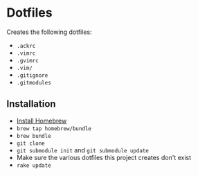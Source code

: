 # Dotfiles

Creates the following dotfiles:

- `.ackrc`
- `.vimrc`
- `.gvimrc`
- `.vim/`
- `.gitignore`
- `.gitmodules`

## Installation

- [Install Homebrew](http://brew.sh)
- `brew tap homebrew/bundle`
- `brew bundle`
- `git clone`
- `git submodule init` and `git submodule update`
- Make sure the various dotfiles this project creates don't exist
- `rake update`
